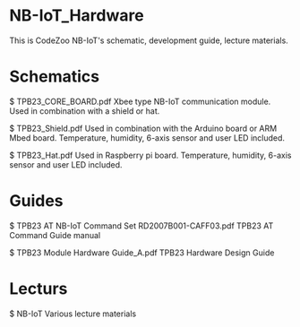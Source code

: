 # NB-IoT_Hardware

This is CodeZoo NB-IoT's schematic, development guide, lecture materials.

# Schematics

$ TPB23_CORE_BOARD.pdf       Xbee type NB-IoT communication module. Used in combination with a shield or hat.

$ TPB23_Shield.pdf           Used in combination with the Arduino board or ARM Mbed board. 
                             Temperature, humidity, 6-axis sensor and user LED included.

$ TPB23_Hat.pdf              Used in Raspberry pi board. 
                             Temperature, humidity, 6-axis sensor and user LED included.                             

# Guides

$ TPB23 AT NB-IoT Command Set RD2007B001-CAFF03.pdf     TPB23 AT Command Guide manual

$ TPB23 Module Hardware Guide_A.pdf                     TPB23 Hardware Design Guide


# Lecturs

$ NB-IoT Various lecture materials
